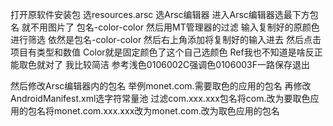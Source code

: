 打开原软件安装包 选resources.arsc 选Arsc编辑器
进入Arsc编辑器选最下方包名
就不用图片了 包名-color-color
然后用MT管理器的过滤 输入复制好的原颜色进行筛选 
依然是包名-color-color 然后右上角添加将复制好的输入进去
然后点击项目有类型和数值
Color就是固定颜色了这个自己选颜色
Ref我也不知道是啥反正能取色就对了
我比较简洁
参考浅色0106002C强调色0106003F一路保存退出

然后修改Arsc编辑器内的包名
举例monet.com.需要取色的应用的包名
再修改AndroidManifest.xml选字符常量池
过滤com.xxx.xxx包名将com.改为要取色应用的包名将monet.com.xxx.xxx改为monet.com.改为取色应用的包名 
